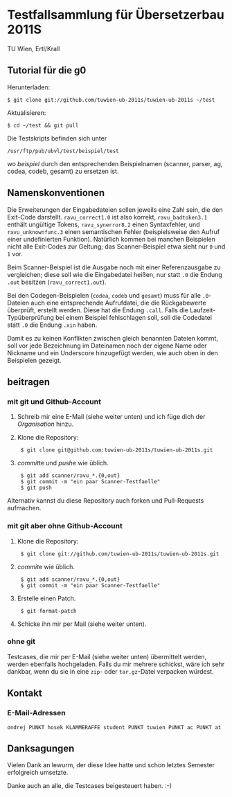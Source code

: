 # Testfallsammlung für Übersetzerbau 2011S

TU Wien, Ertl/Krall

## Tutorial für die g0

Herunterladen:

    $ git clone git://github.com/tuwien-ub-2011s/tuwien-ub-2011s ~/test

Aktualisieren:

    $ cd ~/test && git pull

Die Testskripts befinden sich unter

    /usr/ftp/pub/ubvl/test/beispiel/test

wo _beispiel_ durch den entsprechenden Beispielnamen (scanner, parser, ag, codea, codeb, gesamt) zu ersetzen ist.

## Namenskonventionen

Die Erweiterungen der Eingabedateien sollen jeweils eine Zahl sein, die den Exit-Code darstellt. `ravu_correct1.0` ist also korrekt, `ravu_badtoken3.1` enthält ungültige Tokens, `ravu_synerror8.2` einen Syntaxfehler, und `ravu_unknownfunc.3` einen semantischen Fehler (beispielsweise den Aufruf einer undefinierten Funktion). Natürlich kommen bei manchen Beispielen nicht alle Exit-Codes zur Geltung; das Scanner-Beispiel etwa sieht nur `0` und `1` vor.

Beim Scanner-Beispiel ist die Ausgabe noch mit einer Referenzausgabe zu vergleichen; diese soll wie die Eingabedatei heißen, nur statt `.0` die Endung `.out` besitzen (`ravu_correct1.out`).

Bei den Codegen-Beispielen (`codea`, `codeb` und `gesamt`) muss für alle `.0`-Dateien auch eine entsprechende Aufrufdatei, die die Rückgabewerte überprüft, erstellt werden. Diese hat die Endung `.call`. Falls die Laufzeit-Typüberprüfung bei einem Beispiel fehlschlagen soll, soll die Codedatei statt `.0` die Endung `.xin` haben.

Damit es zu keinen Konflikten zwischen gleich benannten Dateien kommt, soll vor jede Bezeichnung im Dateinamen noch der eigene Name oder Nickname und ein Underscore hinzugefügt werden, wie auch oben in den Beispielen gezeigt.

## beitragen

### mit git und Github-Account

1. Schreib mir eine E-Mail (siehe weiter unten) und ich füge dich der *Organisation* hinzu.

2. Klone die Repository:

        $ git clone git@github.com:tuwien-ub-2011s/tuwien-ub-2011s.git

3. *commit*te und *push*e wie üblich.

        $ git add scanner/ravu_*.{0,out}
        $ git commit -m "ein paar Scanner-Testfaelle"
        $ git push

Alternativ kannst du diese Repository auch forken und Pull-Requests aufmachen.

### mit git aber ohne Github-Account

1. Klone die Repository:

        $ git clone git://github.com/tuwien-ub-2011s/tuwien-ub-2011s.git

2. *commit*e wie üblich.

        $ git add scanner/ravu_*.{0,out}
        $ git commit -m "ein paar Scanner-Testfaelle"

3. Erstelle einen Patch.

        $ git format-patch

4. Schicke ihn mir per Mail (siehe weiter unten).

### ohne git

Testcases, die mir per E-Mail (siehe weiter unten) übermittelt werden, werden ebenfalls hochgeladen. Falls du mir mehrere schickst, wäre ich sehr dankbar, wenn du sie in eine `zip`- oder `tar.gz`-Datei verpacken würdest.

## Kontakt

### E-Mail-Adressen

    ondrej PUNKT hosek KLAMMERAFFE student PUNKT tuwien PUNKT ac PUNKT at

## Danksagungen

Vielen Dank an lewurm, der diese Idee hatte und schon letztes Semester erfolgreich umsetzte.

Danke auch an alle, die Testcases beigesteuert haben. :-)
